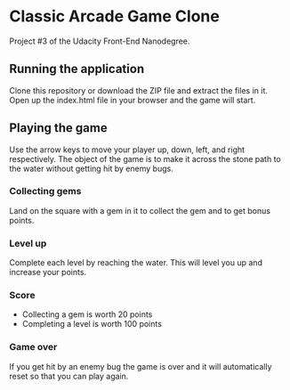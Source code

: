 # Classic Arcade Game Clone

Project #3 of the Udacity Front-End Nanodegree.

## Running the application

Clone this repository or download the ZIP file and extract the files in
it. Open up the index.html file in your browser and the game will start.

## Playing the game

Use the arrow keys to move your player up, down, left, and right
respectively. The object of the game is to make it across the stone path
to the water without getting hit by enemy bugs.

### Collecting gems

Land on the square with a gem in it to collect the gem and to get bonus
points.

### Level up

Complete each level by reaching the water. This will level you up and
increase your points.

### Score

* Collecting a gem is worth 20 points
* Completing a level is worth 100 points

### Game over

If you get hit by an enemy bug the game is over and it will
automatically reset so that you can play again.
